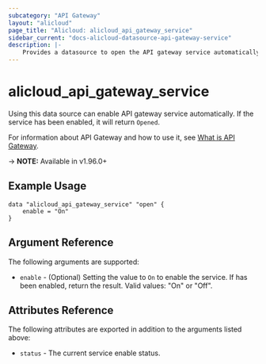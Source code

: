 ```yaml
---
subcategory: "API Gateway"
layout: "alicloud"
page_title: "Alicloud: alicloud_api_gateway_service"
sidebar_current: "docs-alicloud-datasource-api-gateway-service"
description: |-
    Provides a datasource to open the API gateway service automatically.
---
```


# alicloud\_api\_gateway\_service

Using this data source can enable API gateway service automatically. If the service has been enabled, it will return `Opened`.

For information about API Gateway and how to use it, see [What is API Gateway](https://www.alibabacloud.com/help/product/29462.htm).

-> **NOTE:** Available in v1.96.0+

## Example Usage

```
data "alicloud_api_gateway_service" "open" {
	enable = "On"
}
```

## Argument Reference

The following arguments are supported:

* `enable` - (Optional) Setting the value to `On` to enable the service. If has been enabled, return the result. Valid values: "On" or "Off".

## Attributes Reference

The following attributes are exported in addition to the arguments listed above:

* `status` - The current service enable status. 
